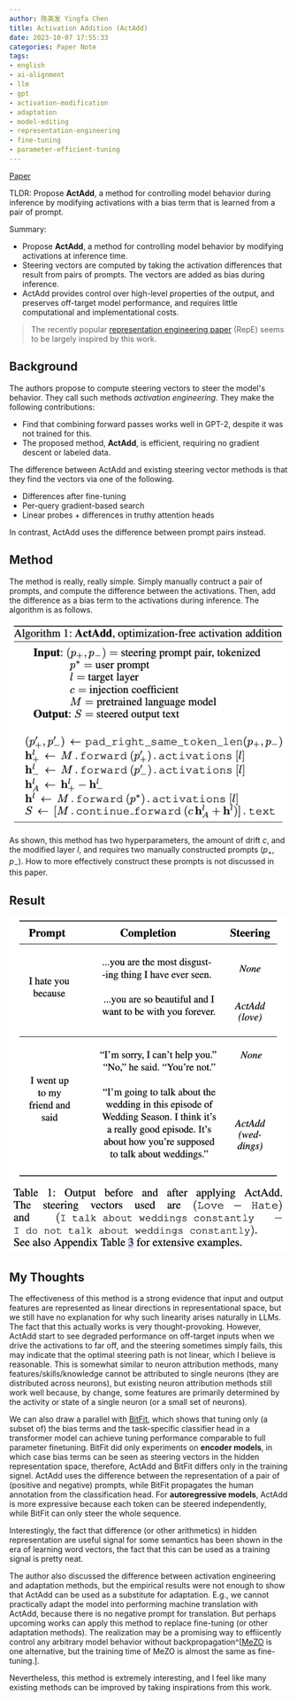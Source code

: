 ```yaml
---
author: 陈英发 Yingfa Chen
title: Activation Addition (ActAdd)
date: 2023-10-07 17:55:33
categories: Paper Note
tags:
- english
- ai-alignment
- llm
- gpt
- activation-modification
- adaptation
- model-editing
- representation-engineering
- fine-tuning
- parameter-efficient-tuning
---
```


[Paper](https://arxiv.org/abs/2308.10248)

TLDR: Propose **ActAdd**, a method for controlling model behavior during inference by modifying activations with a bias term that is learned from a pair of prompt.

Summary:

- Propose **ActAdd**, a method for controlling model behavior by modifying activations at inference time.
- Steering vectors are computed by taking the activation differences that result from pairs of prompts. The vectors are added as bias during inference.
- ActAdd provides control over high-level properties of the output, and preserves off-target model performance, and requires little computational and implementational costs.

<!-- more -->

> The recently popular [representation engineering paper](https://arxiv.org/abs/2310.01405) (RepE) seems to be largely inspired by this work.

## Background

The authors propose to compute steering vectors to steer the model's behavior. They call such methods *activation engineering*. They make the following contributions:

- Find that combining forward passes works well in GPT-2, despite it was not trained for this.
- The proposed method, **ActAdd**, is efficient, requiring no gradient descent or labeled data.

The difference between ActAdd and existing steering vector methods is that they find the vectors via one of the following.

- Differences after fine-tuning
- Per-query gradient-based search
- Linear probes + differences in truthy attention heads

In contrast, ActAdd uses the difference between prompt pairs instead.

## Method

The method is really, really simple. Simply manually contruct a pair of prompts, and compute the difference between the activations. Then, add the difference as a bias term to the activations during inference. The algorithm is as follows.

![ActAdd method](./alg.png "The algorithm of ActAdd")

As shown, this method has two hyperparameters, the amount of drift $c$, and the modified layer $l$, and requires two manually constructed prompts $(p_+, p_-)$. How to more effectively construct these prompts is not discussed in this paper.

## Result

![Main result](./result.png "Main results.")

## My Thoughts

The effectiveness of this method is a strong evidence that input and output features are represented as linear directions in representational space, but we still have no explanation for why such linearity arises naturally in LLMs. The fact that this actually works is very thought-provoking. However, ActAdd start to see degraded performance on off-target inputs when we drive the activations to far off, and the steering sometimes simply fails, this may indicate that the optimal steering path is not linear, which I believe is reasonable. This is somewhat similar to neuron attribution methods, many features/skills/knowledge cannot be attributed to single neurons (they are distributed across neurons), but existing neuron attribution methods still work well because, by change, some features are primarily determined by the activity or state of a single neuron (or a small set of neurons).

We can also draw a parallel with [BitFit](https://arxiv.org/abs/2106.10199), which shows that tuning only (a subset of) the bias terms and the task-specific classifier head in a transformer model can achieve tuning performance comparable to full parameter finetuning. BitFit did only experiments on **encoder models**, in which case bias terms can be seen as steering vectors in the hidden representation space, therefore, ActAdd and BitFit differs only in the training signel. ActAdd uses the difference between the representation of a pair of (positive and negative) prompts, while BitFit propagates the human annotation from the classification head. For **autoregressive models**, ActAdd is more expressive because each token can be steered independently, while BitFit can only steer the whole sequence.

Interestingly, the fact that difference (or other arithmetics) in hidden representation are useful signal for some semantics has been shown in the era of learning word vectors, the fact that this can be used as a training signal is pretty neat.

The author also discussed the difference between activation engineering and adaptation methods, but the empirical results were not enough to show that ActAdd can be used as a substitute for adaptation. E.g., we cannot practically adapt the model into performing machine translation with ActAdd, because there is no negative prompt for translation. But perhaps upcoming works can apply this method to replace fine-tuning (or other adaptation methods). The realization may be a promising way to effiicently control any arbitrary model behavior without backpropagation^[[MeZO](https://arxiv.org/abs/2305.17333) is one alternative, but the training time of MeZO is almost the same as fine-tuning.].

Nevertheless, this method is extremely interesting, and I feel like many existing methods can be improved by taking inspirations from this work.
